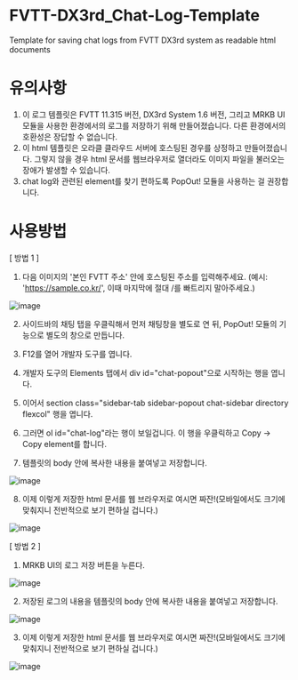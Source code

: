 # FVTT-DX3rd_Chat-Log-Template
Template for saving chat logs from FVTT DX3rd system as readable html documents

# 유의사항
1. 이 로그 템플릿은 FVTT 11.315 버전, DX3rd System 1.6 버전, 그리고 MRKB UI 모듈을 사용한 환경에서의 로그를 저장하기 위해 만들어졌습니다. 다른 환경에서의 호환성은 장답할 수 없습니다.
2. 이 html 템플릿은 오라클 클라우드 서버에 호스팅된 경우를 상정하고 만들어졌습니다. 그렇지 않을 경우 html 문서를 웹브라우저로 열더라도 이미지 파일을 불러오는 장애가 발생할 수 있습니다.
3. chat log와 관련된 element를 찾기 편하도록 PopOut! 모듈을 사용하는 걸 권장합니다.

# 사용방법
[ 방법 1 ]

1. 다음 이미지의 '본인 FVTT 주소' 안에 호스팅된 주소를 입력해주세요. (예시: 'https://sample.co.kr/', 이때 마지막에 절대 /를 빠트리지 말아주세요.)

![image](https://github.com/user-attachments/assets/163967a1-37f9-4aa4-aef8-2387f73ad324)

2. 사이드바의 채팅 탭을 우클릭해서 먼저 채팅창을 별도로 연 뒤, PopOut! 모듈의 기능으로 별도의 창으로 만듭니다.

3. F12를 열어 개발자 도구를 엽니다.

4. 개발자 도구의 Elements 탭에서 div id="chat-popout"으로 시작하는 행을 엽니다.

5. 이어서 section class="sidebar-tab sidebar-popout chat-sidebar directory flexcol" 행을 엽니다.

6. 그러면 ol id="chat-log"라는 행이 보일겁니다. 이 행을 우클릭하고 Copy → Copy element를 합니다.

7. 템플릿의 body 안에 복사한 내용을 붙여넣고 저장합니다.
 
![image](https://github.com/user-attachments/assets/ce87434e-496b-4ffb-ab91-ccab841022c7)

8. 이제 이렇게 저장한 html 문서를 웹 브라우저로 여시면 짜잔!(모바일에서도 크기에 맞춰지니 전반적으로 보기 편하실 겁니다.)
 
![image](https://github.com/user-attachments/assets/f195c29a-187f-466b-8876-e55c670c8d98)

[ 방법 2 ]

1. MRKB UI의 로그 저장 버튼을 누른다.

![image](https://github.com/user-attachments/assets/e0b1254a-31c9-41c0-ab58-b20a92094326)

2. 저장된 로그의 내용을 템플릿의 body 안에 복사한 내용을 붙여넣고 저장합니다.
 
![image](https://github.com/user-attachments/assets/ce87434e-496b-4ffb-ab91-ccab841022c7)

3. 이제 이렇게 저장한 html 문서를 웹 브라우저로 여시면 짜잔!(모바일에서도 크기에 맞춰지니 전반적으로 보기 편하실 겁니다.)
 
![image](https://github.com/user-attachments/assets/f195c29a-187f-466b-8876-e55c670c8d98)
